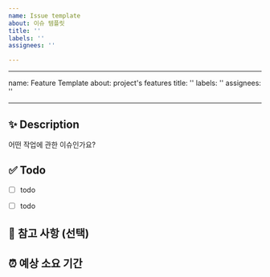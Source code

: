 ```yaml
---
name: Issue template
about: 이슈 템플릿
title: ''
labels: ''
assignees: ''

---
```


---
name: Feature Template
about: project's features
title: ''
labels: ''
assignees: ''

---

## ✨ Description

어떤 작업에 관한 이슈인가요?

## ✅ Todo

- [ ] todo
- [ ] todo


## 🔆 참고 사항 (선택)

## ⏰ 예상 소요 기간
